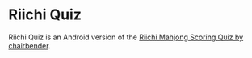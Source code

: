 # Riichi Quiz
Riichi Quiz is an Android version of the [Riichi Mahjong Scoring Quiz by chairbender](https://github.com/chairbender/riichi-mahjong-scoring-quiz).